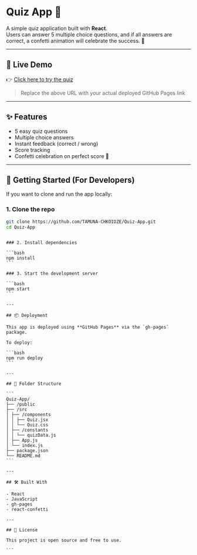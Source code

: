 # Quiz App 🎯

A simple quiz application built with **React**.  
Users can answer 5 multiple choice questions, and if all answers are correct, a confetti animation will celebrate the success. 🎉

---

## 🔗 Live Demo

👉 [Click here to try the quiz](https://tamuna-chkoidze.github.io/Quiz-App/)

> Replace the above URL with your actual deployed GitHub Pages link

---

## ✨ Features

- 5 easy quiz questions
- Multiple choice answers
- Instant feedback (correct / wrong)
- Score tracking
- Confetti celebration on perfect score 🎊

---

## 🚀 Getting Started (For Developers)

If you want to clone and run the app locally:

### 1. Clone the repo

```bash
git clone https://github.com/TAMUNA-CHKOIDZE/Quiz-App.git
cd Quiz-App
```

````

### 2. Install dependencies

```bash
npm install
```

### 3. Start the development server

```bash
npm start
```

---

## 📦 Deployment

This app is deployed using **GitHub Pages** via the `gh-pages` package.

To deploy:

```bash
npm run deploy
```

---

## 📁 Folder Structure

```
Quiz-App/
├── /public
├── /src
│ ├── /components
│ │ ├── Quiz.jsx
│ │ └── Quiz.css
│ ├── /constants
│ │ └── quizData.js
│ ├── App.js
│ └── index.js
├── package.json
└── README.md
```

---

## 🛠 Built With

- React
- JavaScript
- gh-pages
- react-confetti

---

## 📄 License

This project is open source and free to use.

```

````
